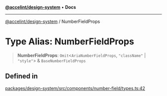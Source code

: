 [**@accelint/design-system**](../README.md) • **Docs**

***

[@accelint/design-system](../README.md) / NumberFieldProps

# Type Alias: NumberFieldProps

> **NumberFieldProps**: `Omit`\<`AriaNumberFieldProps`, `"className"` \| `"style"`\> & `BaseNumberFieldProps`

## Defined in

[packages/design-system/src/components/number-field/types.ts:42](https://github.com/gohypergiant/standard-toolkit/blob/258694cea8ed8bbd956b3cf5da47c2c9debcf127/packages/design-system/src/components/number-field/types.ts#L42)
